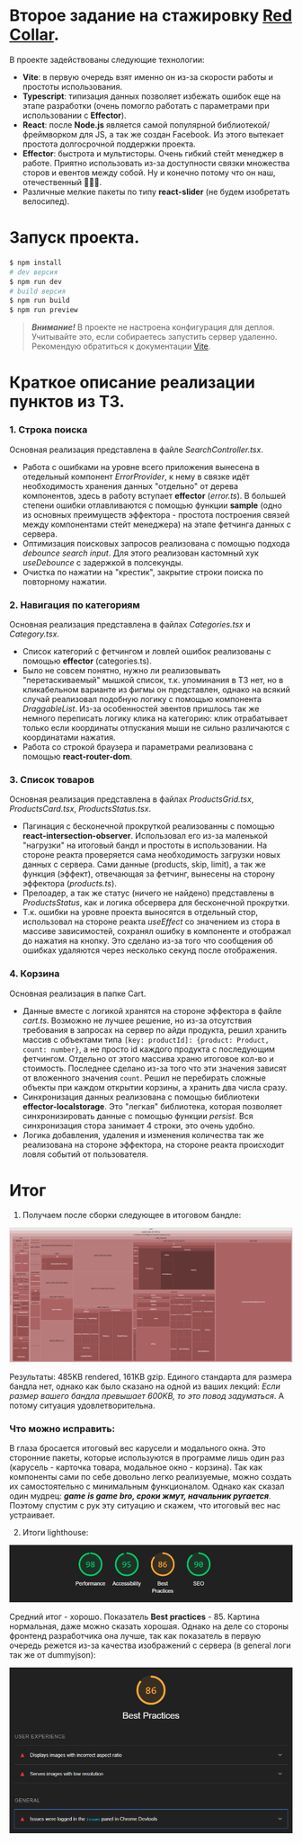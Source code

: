 # Второе задание на стажировку [Red Collar](https://redcollar.ru/).

В проекте задействованы следующие технологии:
* **Vite**: в первую очередь взят именно он из-за скорости работы и простоты использования.
* **Typescript**: типизация данных позволяет избежать ошибок еще на этапе разработки (очень помогло работать с параметрами при использовании с **Effector**).
* **React**: после **Node.js** является самой популярной библиотекой/фреймворком для JS, а так же создан Facebook. Из этого вытекает простота долгосрочной поддержки проекта.
* **Effector**: быстрота и мультисторы. Очень гибкий стейт менеджер в работе. Приятно использовать из-за доступности связки множества сторов и евентов между собой. Ну и конечно потому что он наш, отечественный 💪💪💪.
* Различные мелкие пакеты по типу **react-slider** (не будем изобретать велосипед).

# Запуск проекта.

```bash
$ npm install
# dev версия
$ npm run dev
# build версия
$ npm run build
$ npm run preview
```
> ***Внимание!*** В проекте не настроена конфигурация для деплоя. Учитывайте это, если собираетесь запустить сервер удаленно. Рекомендую обратиться к документации [Vite](https://vitejs.dev/guide/static-deploy).

# Краткое описание реализации пунктов из ТЗ.

### 1. Строка поиска

Основная реализация представлена в файле *SearchController.tsx*. 

* Работа с ошибками на уровне всего приложения вынесена в отедельный компонент *ErrorProvider*, к нему в связке идёт необходимость хранения данных "отдельно" от дерева компонентов, здесь в работу вступает **effector** (*error.ts*). В большей степени ошибки отлавливаются с помощью функции **sample** (одно из основных преимуществ эффектора - простота построения связей между компонентами стейт менеджера) на этапе фетчинга данных с сервера.
* Оптимизация поисковых запросов реализована с помощью подхода *debounce search input*. Для этого реализован кастомный хук *useDebounce* с задержкой в полсекунды.
* Очистка по нажатии на "крестик", закрытие строки поиска по повторному нажатии.

### 2. Навигация по категориям

Основная реализация представлена в файлах *Categories.tsx* и *Category.tsx*. 

* Список категорий с фетчингом и ловлей ошибок реализованы с помощью **effector** (categories.ts).
* Было не совсем понятно, нужно ли реализовывать "перетаскиваемый" мышкой список, т.к. упоминания в ТЗ нет, но в кликабельном варианте из фигмы он представлен, однако на всякий случай реализовал подобную логику с помощью компонента *DraggableList*. Из-за особенностей эвентов пришлось так же немного переписать логику клика на категорию: клик отрабатывает только если координаты отпускания мыши не сильно различаются с координатами нажатия.
* Работа со строкой браузера и параметрами реализована с помощью **react-router-dom**.

### 3. Список товаров

Основная реализация представлена в файлах *ProductsGrid.tsx*, *ProductsCard.tsx*, *ProductsStatus.tsx*.

* Пагинация с бесконечной прокруткой реализованны с помощью **react-intersection-observer**. Использовал его из-за маленькой "нагрузки" на итоговый бандл и простоты в использовании. На стороне реакта проверяется сама необходимость загрузки новых данных с сервера. Сами данные (products, skip, limit), а так же функция (эффект), отвечающая за фетчинг, вынесены на сторону эффектора (*products.ts*).
* Прелоадер, а так же статус (ничего не найдено) представлены в *ProductsStatus*, как и логика обсервера для бесконечной прокрутки.
* Т.к. ошибки на уровне проекта выносятся в отдельный стор, использовал на стороне реакта *useEffect* со значением из стора в массиве зависимостей, сохранял ошибку в компоненте и отображал до нажатия на кнопку. Это сделано из-за того что сообщения об ошибках удаляются через несколько секунд после отображения.

### 4. Корзина

Основная реализация в папке Cart. 

* Данные вместе с логикой хранятся на стороне эффектора в файле *cart.ts*. Возможно не лучшее решение, но из-за отсутствия требования в запросах на сервер по айди продукта, решил хранить массив с объектами типа ```[key: productId]: {product: Product, count: number}```, а не просто id каждого продукта с последующим фетчингом. Отдельно от этого массива храню итоговое кол-во и стоимость. Последнее сделано из-за того что эти значения зависят от вложенного значения ```count```. Решил не перебирать сложные объекты при каждом открытии корзины, а хранить два числа сразу. 
* Синхронизация данных реализована с помощью библиотеки **effector-localstorage**. Это "легкая" библиотека, которая позволяет синхронизировать данные с помощью функции *persist*. Вся синхронизация стора занимает 4 строки, это очень удобно.
* Логика добавления, удаления и изменения количества так же реализована на стороне эффектора, на стороне реакта происходит ловля событий от пользователя.

# Итог

1. Получаем после сборки следующее в итоговом бандле:

![Result bundle](readme_assets/bundle.png)

Результаты: 485KB rendered, 161KB gzip. Единого стандарта для размера бандла нет, однако как было сказано на одной из ваших лекций: *Если размер вашего бандла превышает 600KB, то это повод задуматься*. А потому ситуация удовлетворительна.

### Что можно исправить:

В глаза бросается итоговый вес карусели и модального окна. Это сторонние пакеты, которые используются в программе лишь один раз (карусель - карточка товара, модальное окно - корзина). Так как компоненты сами по себе довольно легко реализуемые, можно создать их самостоятельно с минимальным функционалом. Однако как сказал один мудрец: ***game is game bro, сроки жмут, начальник ругается***. Поэтому спустим с рук эту ситуацию и скажем, что итоговый вес нас устраивает.

2. Итоги lighthouse:

![lighthouse results](readme_assets/lighthouse_results.png)

Средний итог - хорошо. Показатель **Best practices** - 85. Картина нормальная, даже можно сказать хорошая. Однако на деле со стороны фронтенд разработчика она лучше, так как показатель в первую очередь режется из-за качества изображений с сервера (в general логи так же от dummyjson):

![best practices result](readme_assets/best_practices_results.png)